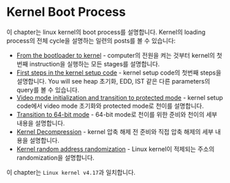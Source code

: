 # Kernel Boot Process

이 chapter는 linux kernel의 boot process를 설명합니다. Kernel의 loading process의 전체 cycle을 설명하는 일련의 posts를 볼 수 있습니다:

* [From the bootloader to kernel](linux-bootstrap-1.md) - computer의 전원을 켜는 것부터 kernel의 첫번째 instruction을 실행하는 모든 stages를 설명합니다.
* [First steps in the kernel setup code](linux-bootstrap-2.md) - kernel setup code의 첫번째 steps을 설명합니다. You will see heap 초기화, EDD, IST 같은 다른 parameters의 query를 볼 수 있습니다.
* [Video mode initialization and transition to protected mode](linux-bootstrap-3.md) - kernel setup code에서 video mode 초기화와 protected mode로 천이를 설명합니다.
* [Transition to 64-bit mode](linux-bootstrap-4.md) - 64-bit mode로 천이를 위한 준비와 천이의 세부 내용을 설명합니다.
* [Kernel Decompression](linux-bootstrap-5.md) - kernel 압축 해제 전 준비와 직접 압축 해제의 세부 내용을 설명합니다.
* [Kernel random address randomization](linux-bootstrap-6.md) - Linux kernel이 적제되는 주소의 randomization을 설명합니다.

이 chapter는 `Linux kernel v4.17`과 일치합니다.
